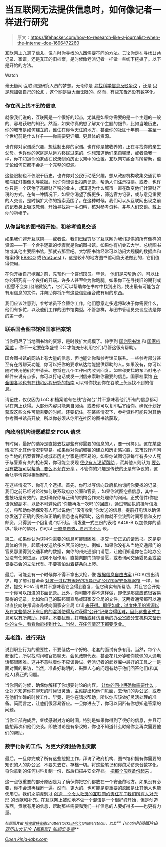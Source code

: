 # 当互联网无法提供信息时，如何像记者一样进行研究

> 原文：<https://lifehacker.com/how-to-research-like-a-journalist-when-the-internet-doe-1696472260>

互联网上充满了信息，但有时你寻找的东西需要不同的方法。无论你是在寻找公共记录、家谱，还是真正的旧档案，是时候像老派记者一样做一些线下挖掘了。以下是开始的方法。

Watch

毫无疑问:互联网是研究人员的梦想。无论你是 [寻找科学信息](https://lifehacker.com/how-to-conduct-scientific-research-on-the-internet-wit-5985561)[反驳争议](http://lifehacker.com/how-to-determine-if-a-controversial-statement-is-scient-5919830) ，还是 [只是想加强自己的论点](http://lifehacker.com/how-to-find-evidence-to-support-any-argument-1454627815) ，这个网是巨大而无限的。然而，有些东西还没有数字化。

### 你在网上找不到的信息

就像我们说的，互联网是一个很好的起点，尤其是如果你需要的是一个主题的一般的、容易获取的知识。然而，如果你真的想了解某个主题的细节，比如当地历史，你的城市是如何建立的，谁住在你今天住的地方，甚至你的社区十年前——甚至一个世纪前是什么样子——你需要更详细、更具体的资源。

也许你对家谱感兴趣，想绘制出你的家谱。也许你是被收养的，正在寻找你的亲生父母。也许你的家庭是从远方移民过来的，你想知道他们来自哪里，或者像我一样，你不知道你的家族在奴隶制的历史长河中的位置。互联网可能会有所帮助，但无论如何它都不会是一个完整的资源。

这些限制也不仅限于历史。也许你对公民行动感兴趣，想从政府机构收集交通罚单和闯红灯摄像头等数据。也许你想调出投票记录，帮助人们注册投票。或者，也许你只是一个厌倦了高额财产税的业主，想知道为什么城市一直在改变他们计算财产税的方式。在每一种情况下，如果你渴望了解更多，筛选官方记录，或与意见重要的人交谈，是时候扩大你的搜索范围了。在这种时候，我们可以从互联网出现之前的记者身上吸取教训，开始寻找第一手资料，核对参考资料，并与人们交谈。戴上你的新帽子。

### 从你当地的图书馆开始，和参考馆员交谈

如果我们避开互联网——或者说，我们已经穷尽了互联网为我们提供的所有像样的资源——下一个合乎逻辑的步骤就是你的图书馆。如果你有机会去大学、总统图书馆或其他主要图书馆，那就去那里吧。大学图书馆经常可以访问大规模的数据库和档案(像 [EBSCO](http://www.ebscohost.com/) 或 [ProQuest](http://www.proquest.com/) )，这是较小的地方图书馆可能无法做到的，它们值得使用。

在你开始自己挖掘之前，先预约一个咨询馆员。毕竟， [他们是来帮助](https://lifehacker.com/career-spotlight-what-i-do-as-a-librarian-1676098016) 的，可以让你的研究有一个良好的开端。许多人甚至会为你跑腿。如果你正在寻找旧的期刊或(但愿不会如此)缩微胶片，它们可以帮助你在书库中找到出路，找出最有可能包含有用信息的文件，并帮助你将所有这些信息组合成有用的东西。

我们应该注意到，参考馆员不会替你工作。他们愿意走多远将取决于你需要什么，他们有多忙，以及他们工作的图书馆类型。不管怎样，与图书管理员交谈应该是你的第一步。

### 联系国会图书馆和国家档案馆

当你用尽了当地图书馆的资源，是时候扩大规模了。伸手到 [国会图书馆](http://www.loc.gov/) 和 [国家档案馆](http://www.archives.gov/) 。你不一定要在华盛顿 DC 才能充分利用它们(尽管这很有帮助)。

国会图书馆的网站上有大量的信息，但也能让你和参考馆员联系。一些参考部分甚至有在线聊天功能，你可以把你的要求转达给能提供帮助的人。如果没有，你可以随时使用他们的申请表。您将在几个工作日内收到回复。如果你要找的东西对电子邮件来说有点多，你可以打电话或发一封信来索取你需要的信息。国家档案馆 [在全国各地](http://www.archives.gov/locations/)[也有在线和远程研究的指南](http://www.archives.gov/research/) 可以带你找到你在谷歌上永远找不到的信息。

请记住，仅仅因为 LoC 和档案馆有在线“咨询台”并不意味着他们所有的信息都可以在网上获得。大部分内容只能亲自阅读，或者你可以复印后寄给你。确保计划好获取这些文件可能需要的时间。还要记住，在某些情况下，参考资料可能只对其他参考图书馆员开放，所以你必须从你所在社区的图书馆获取。

### 向政府机构请愿或提交 FOIA 请求

有时候，最好的选择是直接去找那些有你需要的信息的人，要一份拷贝。这在某些情况下比其他情况更容易。如果你对你的城镇的建立和历史感兴趣，去市政厅问问你当地的档案管理员或城市历史学家是很容易的。如果你试图记录每年有多少人死于与警察有关的枪击案，你可能会发现 [很少有人渴望帮助](http://www.theguardian.com/us-news/2015/mar/18/police-killings-government-data-count) ，而其他人则认为 [要么没有数据可以帮助，要么不允许分享](http://regressing.deadspin.com/were-compiling-every-police-involved-shooting-in-americ-1624180387) 。不管你的兴趣是传统的还是有争议的，这会让事情变得相当困难。

在这些情况下，你有几个选择。首先，你可以写信向政府机构询问你要找的记录。我们之前已经讨论过如何联系政府办公室和官员 ，如果你试图挖掘信息，其中一些技巧是有效的。绝对确保你与正确的机构合作来处理你的询问。正式信件(你应该保留副本，以备不可避免的“你能再发一次吗”的回应)，通过带回执的挂号信发送，将帮助你确保没有人可以说他们“没有收到”你发送的信息。提前打电话以确保你发送了正确的表格和正确的信息也有所帮助，这样你就不会浪费时间写信和支付邮资，只得到一个回复说:“对不起，请发送一式三份的表格 A449-B 以加快你的请求。”最坏的情况，你可以 [一直亲自去，自己找个人](http://lifehacker.com/how-can-i-get-my-local-government-to-pay-attention-to-m-5981392) 谈。

第二，如果你认为获得你需要的信息可能很困难，提交一份正式的请愿书。这是更具体的信件，起草并发送给多名官员的地方。例如，如果你没有从当地交通部门的官员那里得到交通事故的数据，向你的州交通部门请愿，让他们知道你在当地办公室没有任何进展。如果不起作用，直接向部门领导请愿，或者询问交通委员会或监督委员会的立法代表。不要害怕沿着链条向上爬。

最后，可能会有一个时候你不得不拿出大枪，像 [根据信息自由法案](http://www.foia.gov/how-to.html) (FOIA)提出请求。电子前沿基金会 [对这一过程有很好的指导](https://www.eff.org/issues/transparency/foia-how-to)[正如公民](http://citizen.org/Page.aspx?pid=458)[国家安全档案馆](http://nsarchive.gwu.edu/nsa/foia/tips.html) 一样。当然，提交 FOIA 请求并不意味着它会得到答复，但它确实有所帮助，并且它会开始一个你可以跟进的书面记录。此外，你可能不得不这样做，即使是那些应该很容易获得的记录，比如你自己的联邦调查局或国家安全局的文件，这两者通常都可以通过直接向联邦调查局或向国家安全局 申请 [来获得。即便如此，过度使用的资源以及在某些情况下有目的的混淆使得及时获得“公开”记录变得困难，因此这些正式工具可以有所帮助。同样，不要犹豫，打电话或拜访当地的办公室或分支机构来备份你的文件，看看你能找到什么。当然，在任何情况下都要专业。](https://www.nsa.gov/public_info/foia/submit_privacy_act_request/)

### 走老路，进行采访

说到职业行为的重要性，不要低估一个好的、老套的面试有多有用。当然，每个人都很忙，所以找时间和官员聊天，会见政府代表，甚至花几分钟和你钦佩的人通电话都很困难。这并不意味着你不应该尝试。老派记者的武器库中最好的工具之一是面对面的采访，当然，准备好聪明的、鼓舞人心的问题有助于他们回答他们(和其他人)真正的问题。

当你问的时候，确保你解释了你想要讨论的内容。 [让你的问小](https://lifehacker.com/get-busy-people-to-spare-some-time-by-making-your-commi-1675377887)[明确你需要什么](http://lifehacker.com/ask-for-a-precise-short-amount-of-time-to-meet-a-busy-1630423503) 。让对方知道你在聊天的时候很灵活，主动提出和他们见面，去他们的办公室，或者在他们忙碌的时候工作。毕竟，是你在请求帮助，所以你应该做好灵活处理的准备。简而言之，让他们很容易答应。一旦你进去了，你可以问所有你想知道答案的问题。

当你全部完成后，继续感谢对方的时间，特别是如果你得到了很好的信息，并且可能想再次和他们交谈。即使讨论是有争议的，你也不知道什么时候你会再次需要他们的帮助。

### 数字化你的工作，为更大的利益做出贡献

最后，一旦你完成了所有这些挖掘工作，拜访了政府机构、图书馆和拥有你需要的知识的人的办公室，不要失去它。存档一切。将这些笔记和你的采访录音数字化。将你拿到的任何材料复制一份，然后扫描并安全存档。 [把那个东西备份起来](https://lifehacker.com/theres-no-excuse-for-not-backing-up-your-computer-do-1547987206) 。

这一点很重要的部分原因是为了确保你把它们都放在一个安全的地方。如果没有必要，你不会想再经历一遍。然而，更大的，也可能是更重要的原因是让其他人也能使用它。我们之前提到过 [创造一个令人敬畏的互联网的责任在于我们所有人对完形](https://lifehacker.com/not-being-a-troll-isnt-enough-a-handbook-to-being-a-mo-5885282) 的贡献和补充。在互联网上被动地不做一个混蛋是一个很好的开始，但是创造东西，贡献有用的信息，帮助那些需要和我们一样信息的人要好得多——也更有力量。

*<small>标题照片由</small>* [*<small>埃弗雷特收藏</small>*](http://www.shutterstock.com/pic-91706285/stock-photo-journalist-sitting-on-his-bed-with-a-typewriter-typing.html?src=id&ws=1)*<small>(Shutterstock)</small>*[*<small>JMicic</small>*](http://www.shutterstock.com/pic-172002743/stock-photo-hands-on-keyboard-symbolizing-overloaded-writer-or-any-job-or-studies-involving-lot-of-typing-and.html?src=id&ws=1)*<small>(Shutterstock)，以及</small>**<small>【Tinatin</small>*附加照片由 [*亚历山大*](https://www.flickr.com/photos/futureshape/1800752012/)*[*艾伦【福塞斯】*](https://www.flickr.com/photos/ellf/5820083134/)*[*陈超宏*](https://www.flickr.com/photos/maveric2003/91198458/)*[*奥德*](http://commons.wikimedia.org/wiki/File:Fbi_headquarters.jpg)***

*[Open *kinja-labs.com*](http://kinja-labs.com/related-widget/??posts=513143578,5985561,5743020&title=Recommended%20stories)*